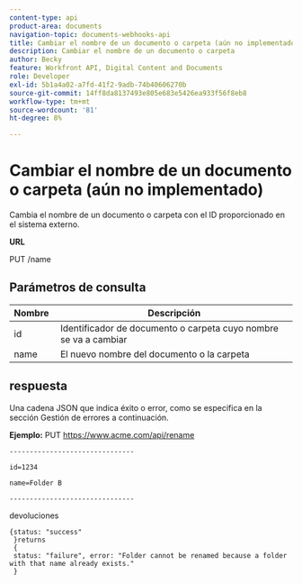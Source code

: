 ```yaml
---
content-type: api
product-area: documents
navigation-topic: documents-webhooks-api
title: Cambiar el nombre de un documento o carpeta (aún no implementado)
description: Cambiar el nombre de un documento o carpeta
author: Becky
feature: Workfront API, Digital Content and Documents
role: Developer
exl-id: 5b1a4a02-a7fd-41f2-9adb-74b40606270b
source-git-commit: 14ff8da8137493e805e683e5426ea933f56f8eb8
workflow-type: tm+mt
source-wordcount: '81'
ht-degree: 8%

---
```



# Cambiar el nombre de un documento o carpeta (aún no implementado)

Cambia el nombre de un documento o carpeta con el ID proporcionado en el sistema externo.

**URL**

PUT /name

## Parámetros de consulta

| Nombre  | Descripción |
|---|---|
| id | Identificador de documento o carpeta cuyo nombre se va a cambiar |
| name  | El nuevo nombre del documento o la carpeta |


## respuesta

Una cadena JSON que indica éxito o error, como se especifica en la sección Gestión de errores a continuación.

**Ejemplo:** PUT https://www.acme.com/api/rename

```
-------------------------------

id=1234

name=Folder B ­­­­­­­­­­­­­­­­­­­­­­­­­­­­­­­­­­­­

-------------------------------
```

devoluciones

```
{status: "success"
 }returns
 {
 status: "failure", error: "Folder cannot be renamed because a folder with that name already exists."
 }
```
